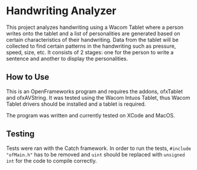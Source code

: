 # Handwriting Analyzer

This project analyzes handwriting using a Wacom Tablet where a person writes onto the tablet and a list of personalities are generated based on certain characteristics of their handwriting. Data from the tablet will be collected to find certain patterns in the handwriting such as pressure, speed, size, etc. It consists of 2 stages: one for the person to write a sentence and another to display the personalities. 

## How to Use

This is an OpenFrameworks program and requires the addons, ofxTablet and ofxAVString. It was tested using the Wacom Intuos Tablet, thus Wacom Tablet drivers should be installed and a tablet is required.

The program was written and currently tested on XCode and MacOS.

## Testing

Tests were ran with the Catch framework. In order to run the tests, `#include "ofMain.h"` has to be removed and `uint` should be replaced with `unsigned int` for the code to compile correctly.
